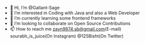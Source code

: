 - 👋 Hi, I’m @Gallant-Sage
- 👀 I’m interested in Coding with Java and also a Web Developer
- 🌱 I’m currently learning some frontend frameworks
- 💞️ I’m looking to collaborate on Open Source Contributions
- 📫 How to reach me zayn9874.sb@gmail.com(E-mail) sourabh_is_juice(On Instagram) @125Bisht(On Twitter)

<!---
Gallant-Sage/Gallant-Sage is a ✨ special ✨ repository because its `README.md` (this file) appears on your GitHub profile.
You can click the Preview link to take a look at your changes.
--->

